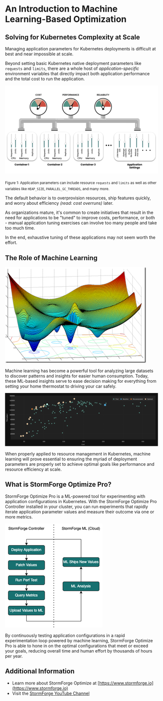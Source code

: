 # An Introduction to Machine Learning-Based Optimization

## Solving for Kubernetes Complexity at Scale
Managing application parameters for Kubernetes deployments is difficult at best and near impossible at scale.

Beyond setting basic Kubernetes native deployment parameters like `requests` and `limits`, there are a whole host of *application-specific* environment variables that directly impact both application performance and the total cost to run the application.

![Kubernetes Parameters Can Be Complicated!](/Java/Assets/Images/k8s-param-gauges.png)

<sub>Figure 1: Application parameters can include resource `requests` and `limits` as well as other variables like `HEAP_SIZE`, `PARALLEL_GC_THREADS`, and many more. </sub>

The default behavior is to overprovision resources, ship features quickly, and worry about efficiency *(read: cost overruns)* later.

As organizations mature, it's common to create initiatives that result in the need for applications to be "tuned" to improve costs, performance, or both - manual application tuning exercises can involve too many people and take too much time.

In the end, exhaustive tuning of these applications may not seem worth the effort.

## The Role of Machine Learning

![multi-regression](/Java/Assets/Images/multi-regression.png)

Machine learning has become a powerful tool for analyzing large datasets to discover patterns and insights for easier human consumption. Today, these ML-based insights serve to ease decision making for everything from setting your home thermostat to driving your car safely.

![generic-experiment-results](/Java/Assets/Images/generic-experiment-results.png)

When properly applied to resource management in Kubernetes, machine learning will prove essential to ensuring the myriad of deployment parameters are properly set to achieve optimal goals like performance and resource efficiency at scale.

## What is StormForge Optimize Pro?
StormForge Optimize Pro is a ML-powered tool for experimenting with application configurations in Kubernetes. With the StormForge Optimize Pro Controller installed in your cluster, you can run experiments that rapidly iterate application parameter values and measure their outcome via one or more metrics.

![trial-flow-controller](/Java/Assets/Images/trial-flow-controller.png)

By continuously testing application configurations in a rapid experimentation loop powered by machine learning, StormForge Optimize Pro is able to hone in on the optimal configurations that meet or exceed your goals, reducing overall time and human effort by thousands of hours per year.

## Additional Information
* Learn more about StormForge Optimize at [https://www.stormforge.io](https://www.stormforge.io)
* Visit the [StormForge YouTube Channel](https://www.youtube.com/channel/UCW05S9esT9PKb9tkLrnbUoA)







